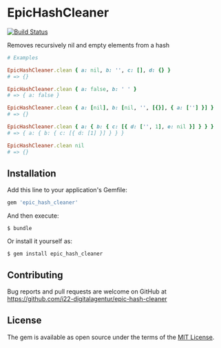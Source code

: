 # EpicHashCleaner
[![Build Status](https://travis-ci.org/i22-digitalagentur/epic-hash-cleaner.svg?branch=master)](https://travis-ci.org/i22-digitalagentur/epic-hash-cleaner)

Removes recursively nil and empty elements from a hash

```ruby
# Examples

EpicHashCleaner.clean { a: nil, b: '', c: [], d: {} }
# => {}

EpicHashCleaner.clean { a: false, b: ' ' }
# => { a: false }

EpicHashCleaner.clean { a: [nil], b: [nil, '', [{}], { a: [''] }] }
# => {}

EpicHashCleaner.clean { a: { b: { c: [{ d: ['', 1], e: nil }] } } }
# => { a: { b: { c: [{ d: [1] }] } } }

EpicHashCleaner.clean nil
# => {}
```

## Installation

Add this line to your application's Gemfile:

```ruby
gem 'epic_hash_cleaner'
```

And then execute:

    $ bundle

Or install it yourself as:

    $ gem install epic_hash_cleaner


## Contributing

Bug reports and pull requests are welcome on GitHub at https://github.com/i22-digitalagentur/epic-hash-cleaner


## License

The gem is available as open source under the terms of the [MIT License](http://opensource.org/licenses/MIT).


